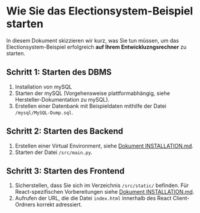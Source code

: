 # Wie Sie das Electionsystem-Beispiel starten
In diesem Dokument skizzieren wir kurz, was Sie tun müssen, um das Electionsystem-Beispiel 
erfolgreich **auf Ihrem Entwickluzngsrechner** zu starten. 


## Schritt 1: Starten des DBMS
1. Installation von mySQL
2. Starten der mySQL (Vorgehensweise plattformabhängig, siehe 
Hersteller-Dokumentation zu mySQL).
3. Erstellen einer Datenbank mit Beispieldaten mithilfe der Datei ```/mysql/MySQL-Dump.sql```.

## Schritt 2: Starten des Backend
1. Erstellen einer Virtual Environment, siehe [Dokument 
INSTALLATION.md](INSTALLATION.md).
2. Starten der Datei ```/src/main.py```.
 
## Schritt 3: Starten des Frontend
1. Sicherstellen, dass Sie sich im Verzeichnis ```/src/static/``` befinden. Für React-spezifischen Vorbereitungen
siehe [Dokument INSTALLATION.md](INSTALLATION.md).
2. Aufrufen der URL, die die Datei ```index.html``` innerhalb
des React Client-Ordners korrekt adressiert. 
